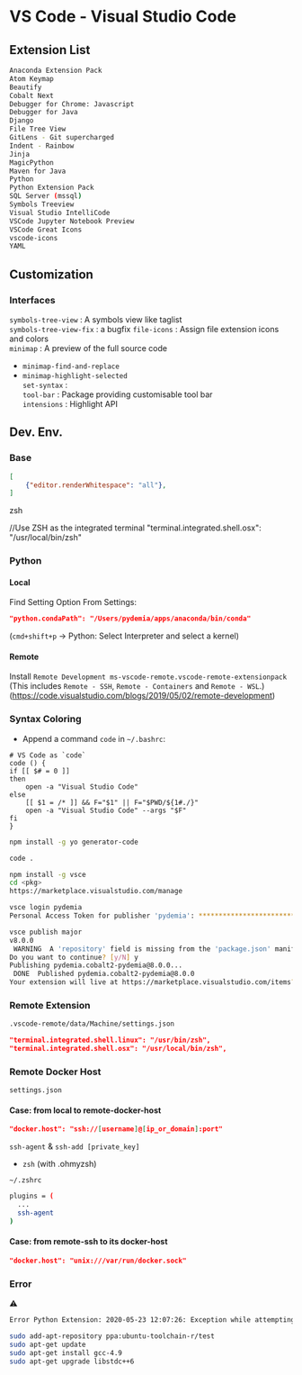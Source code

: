 # VS Code - Visual Studio Code

## Extension List

```sh
Anaconda Extension Pack
Atom Keymap
Beautify
Cobalt Next
Debugger for Chrome: Javascript
Debugger for Java
Django
File Tree View
GitLens - Git supercharged
Indent - Rainbow
Jinja
MagicPython
Maven for Java
Python
Python Extension Pack
SQL Server (mssql)
Symbols Treeview
Visual Studio IntelliCode
VSCode Jupyter Notebook Preview
VSCode Great Icons
vscode-icons
YAML
```



## Customization

### Interfaces
`symbols-tree-view` : A symbols view like taglist  
`symbols-tree-view-fix` : a bugfix
`file-icons` : Assign file extension icons and colors  
`minimap` : A preview of the full source code  
  - `minimap-find-and-replace`  
  - `minimap-highlight-selected`  
`set-syntax` :   
`tool-bar` : Package providing customisable tool bar  
`intensions` : Highlight API  


## Dev. Env.

### Base

```json
[
    {"editor.renderWhitespace": "all"},
]
```
zsh

//Use ZSH as the integrated terminal
"terminal.integrated.shell.osx": "/usr/local/bin/zsh"

### Python

#### Local
Find Setting Option From Settings:
```json
"python.condaPath": "/Users/pydemia/apps/anaconda/bin/conda"
```

(`cmd+shift+p` -> Python: Select Interpreter and select a kernel)

#### Remote

Install `Remote Development
ms-vscode-remote.vscode-remote-extensionpack
`
(This includes `Remote - SSH`, `Remote - Containers` and `Remote - WSL`.)
(https://code.visualstudio.com/blogs/2019/05/02/remote-development)


### Syntax Coloring

* Append a command `code` in `~/.bashrc`:
```vim
# VS Code as `code`
code () {
if [[ $# = 0 ]]
then
    open -a "Visual Studio Code"
else
    [[ $1 = /* ]] && F="$1" || F="$PWD/${1#./}"
    open -a "Visual Studio Code" --args "$F"
fi
}
```

```sh
npm install -g yo generator-code
```

```sh
code .
```

```sh
npm install -g vsce
cd <pkg>
https://marketplace.visualstudio.com/manage

```

```sh
vsce login pydemia
Personal Access Token for publisher 'pydemia': ****************************************************
```

```sh
vsce publish major
v8.0.0
 WARNING  A 'repository' field is missing from the 'package.json' manifest file.
Do you want to continue? [y/N] y
Publishing pydemia.cobalt2-pydemia@8.0.0...
 DONE  Published pydemia.cobalt2-pydemia@8.0.0
Your extension will live at https://marketplace.visualstudio.com/items?itemName=pydemia.cobalt2-pydemia (might take a few seconds for it to show up).
```

### Remote Extension

```sh
.vscode-remote/data/Machine/settings.json
```

```json
"terminal.integrated.shell.linux": "/usr/bin/zsh",
"terminal.integrated.shell.osx": "/usr/local/bin/zsh",
```


### Remote Docker Host

`settings.json`

#### Case: from local to remote-docker-host

```json
"docker.host": "ssh://[username]@[ip_or_domain]:port"
```

`ssh-agent` & `ssh-add [private_key]`

* `zsh` (with .ohmyzsh)

`~/.zshrc`

```sh
plugins = (
  ...
  ssh-agent
)
```


#### Case: from remote-ssh to its docker-host


```json
"docker.host": "unix:///var/run/docker.sock"
```


### Error

:warning:
```sh
Error Python Extension: 2020-05-23 12:07:26: Exception while attempting zmq : [Error: /usr/lib/x86_64-linux-gnu/libstdc++.so.6: version `GLIBCXX_3.4.22' not found (required by /home/pydemia/.vscode-server-insiders/extensions/ms-python.python-2020.5.80290/out/client/node_modules/zeromq/prebuilds/linux-x64/node.napi.glibc.node)
```

```sh
sudo add-apt-repository ppa:ubuntu-toolchain-r/test
sudo apt-get update
sudo apt-get install gcc-4.9
sudo apt-get upgrade libstdc++6
```
